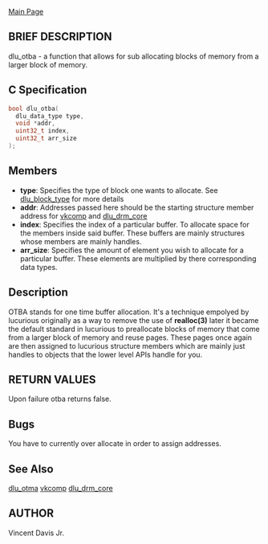 <a href="https://easyip2023.github.io/lucurious-docs/" class="button">Main Page</a>

## BRIEF DESCRIPTION

dlu_otba - a function that allows for sub allocating blocks of memory from a larger block of memory.

## C Specification

```c
bool dlu_otba(
  dlu_data_type type,
  void *addr,
  uint32_t index,
  uint32_t arr_size
);
```

## Members

* **type**: Specifies the type of block one wants to allocate. See [dlu_block_type](https://easyip2023.github.io/lucurious-docs/enum/dlu_block_type) for more details
* **addr**: Addresses passed here should be the starting structure member address for [vkcomp](https://easyip2023.github.io/lucurious-docs/structs/vkcomp) and
[dlu_drm_core](https://easyip2023.github.io/lucurious-docs/structs/dlu_drm_core)
* **index**: Specifies the index of a particular buffer. To allocate space for the members inside said buffer. These buffers are mainly structures whose
members are mainly handles.
* **arr_size**: Specifies the amount of element you wish to allocate for a particular buffer. These elements are multiplied by there corresponding data types.

## Description

OTBA stands for one time buffer allocation. It's a technique empolyed by lucurious originally as a way to remove the use of **realloc(3)** later it became
the default standard in lucurious to preallocate blocks of memory that come from a larger block of memory and reuse pages. These pages once again are
then assigned to lucurious structure members which are mainly just handles to objects that the lower level APIs handle for you.

## RETURN VALUES

Upon failure otba returns false.

## Bugs

You have to currently over allocate in order to assign addresses.

## See Also

[dlu_otma](https://easyip2023.github.io/lucurious-docs/api/dlu_otma)
[vkcomp](https://easyip2023.github.io/lucurious-docs/structs/vkcomp)
[dlu_drm_core](https://easyip2023.github.io/lucurious-docs/structs/dlu_drm_core)

## AUTHOR

Vincent Davis Jr.